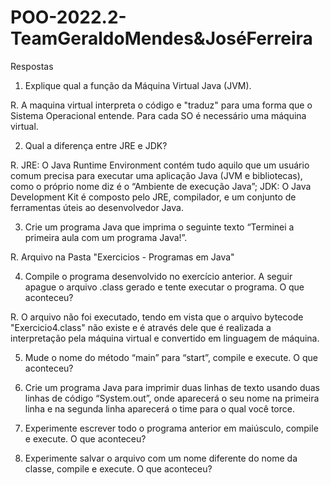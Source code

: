 # POO-2022.2-TeamGeraldoMendes&JoséFerreira

Respostas 

1. Explique qual a função da Máquina Virtual Java (JVM).

R. A maquina virtual interpreta o código e "traduz" para uma forma que o Sistema Operacional entende.
Para cada SO é necessário uma máquina virtual. 

2. Qual a diferença entre JRE e JDK?

R. JRE: O Java Runtime Environment contém tudo aquilo que um usuário
comum precisa para executar uma aplicação Java (JVM e bibliotecas),
como o próprio nome diz é o “Ambiente de execução Java”;
JDK: O Java Development Kit é composto pelo JRE, compilador, e um conjunto de
ferramentas úteis ao desenvolvedor Java.

3. Crie um programa Java que imprima o seguinte texto “Terminei a primeira
aula com um programa Java!”.

R. Arquivo na Pasta "Exercicios - Programas em Java"

4. Compile o programa desenvolvido no exercício anterior. A seguir apague
o arquivo .class gerado e tente executar o programa. O que aconteceu?

R. O arquivo não foi executado, tendo em vista que o arquivo bytecode "Exercicio4.class" não existe e é através dele que é realizada a interpretação pela máquina virtual e convertido em linguagem de máquina.

5. Mude o nome do método “main” para “start”, compile e execute. O que
aconteceu?


6. Crie um programa Java para imprimir duas linhas de texto usando duas
linhas de código “System.out”, onde aparecerá o seu nome na primeira
linha e na segunda linha aparecerá o time para o qual você torce.

7. Experimente escrever todo o programa anterior em maiúsculo, compile e
execute. O que aconteceu?

8. Experimente salvar o arquivo com um nome diferente do nome da classe,
compile e execute. O que aconteceu?